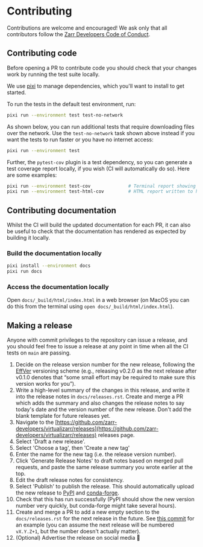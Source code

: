 # Contributing

Contributions are welcome and encouraged! We ask only that all contributors follow the [Zarr Developers Code of Conduct](https://github.com/zarr-developers/.github/blob/main/CODE_OF_CONDUCT.md).

## Contributing code

Before opening a PR to contribute code you should check that your changes work by running the test suite locally.

We use [pixi](https://pixi.sh/latest/) to manage dependencies, which you'll want to install to get started.

To run the tests in the default test environment, run:

```bash
pixi run --environment test test-no-network
```

As shown below, you can run additional tests that require downloading files over the network.
Use the `test-no-network` task shown above instead if you want the tests to run faster or
you have no internet access:

```bash
pixi run --environment test
```

Further, the `pytest-cov` plugin is a test dependency, so you can generate a test
coverage report locally, if you wish (CI will automatically do so).  Here are some
examples:

```bash
pixi run --environment test-cov              # Terminal report showing missing coverage
pixi run --environment test-html-cov         # HTML report written to htmlcov/index.html
```

## Contributing documentation

Whilst the CI will build the updated documentation for each PR, it can also be useful to check that the documentation has rendered as expected by building it locally.

### Build the documentation locally

```bash
pixi install --environment docs
pixi run docs
```

### Access the documentation locally

Open `docs/_build/html/index.html` in a web browser (on MacOS you can do this from the terminal using `open docs/_build/html/index.html`).

## Making a release

Anyone with commit privileges to the repository can issue a release, and you should feel free to issue a release at any point in time when all the CI tests on `main` are passing.

1. Decide on the release version number for the new release, following the [EffVer](https://jacobtomlinson.dev/effver/) versioning scheme (e.g., releasing v0.2.0 as the next release after v0.1.0 denotes that “some small effort may be required to make sure this version works for you”).
2. Write a high-level summary of the changes in this release, and write it into the release notes in `docs/releases.rst`. Create and merge a PR which adds the summary and also changes the release notes to say today's date and the version number of the new release. Don't add the blank template for future releases yet.
3. Navigate to the [https://github.com/zarr-developers/virtualizarr/releases](https://github.com/zarr-developers/virtualizarr/releases) releases page.
4. Select 'Draft a new release'.
5. Select 'Choose a tag', then 'Create a new tag'
6. Enter the name for the new tag (i.e. the release version number).
7. Click 'Generate Release Notes' to draft notes based on merged pull requests, and paste the same release summary you wrote earlier at the top.
8. Edit the draft release notes for consistency.
9. Select 'Publish' to publish the release. This should automatically upload the new release to [PyPI](https://pypi.org/project/virtualizarr/) and [conda-forge](https://anaconda.org/conda-forge/virtualizarr).
10. Check that this has run successfully (PyPI should show the new version number very quickly, but conda-forge might take several hours).
11. Create and merge a PR to add a new empty section to the `docs/releases.rst` for the next release in the future. See [this commit](https://github.com/zarr-developers/VirtualiZarr/commit/e3912f08e22f2e3230af6eb1a2aacb5728822fa1) for an example (you can assume the next release will be numbered `vX.Y.Z+1`, but the number doesn't actually matter).
12. (Optional) Advertise the release on social media 📣
